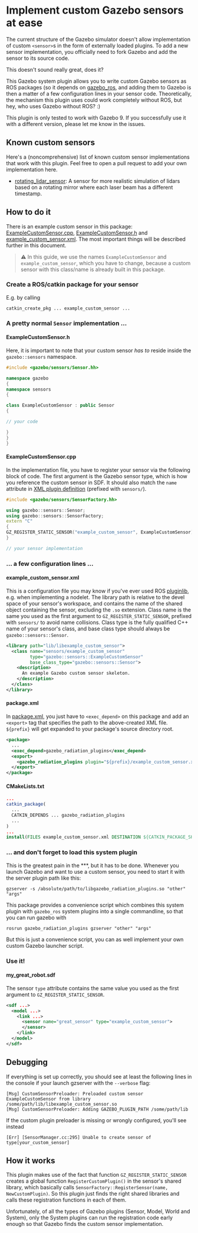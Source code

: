 # Implement custom Gazebo sensors at ease

The current structure of the Gazebo simulator doesn't allow 
implementation of custom `<sensor>`s in the form of externally loaded
plugins. To add a new sensor implementation, you officially need
to fork Gazebo and add the sensor to its source code.

This doesn't sound really great, does it?

This Gazebo system plugin allows you to write custom Gazebo sensors
as ROS packages (so it depends on 
[gazebo_ros](//github.com/ros-simulation/gazebo_ros_pkgs), and adding them
to Gazebo is then a matter of a few configuration lines in your sensor
code. Theoretically, the mechanism this plugin uses could work
completely without ROS, but hey, who uses Gazebo without ROS? :)

This plugin is only tested to work with Gazebo 9. If you successfully use it
with a different version, please let me know in the issues.

## Known custom sensors

Here's a (noncomprehensive) list of known custom sensor implementations that
work with this plugin. Feel free to open a pull request to add your own implementation
here.

* [rotating_lidar_sensor](//github.com/peci1/rotating_lidar_sensor): A sensor for
more realistic simulation of lidars based on a rotating mirror where each laser
beam has a different timestamp.

## How to do it

There is an example custom sensor in this package: 
[ExampleCustomSensor.cpp](src/ExampleCustomSensor.cpp),
[ExampleCustomSensor.h](include/gazebo_radiation_plugins/ExampleCustomSensor.h)
and [example_custom_sensor.xml](example_custom_sensor.xml).
The most important things will be described further in this document.

> ⚠ In this guide, we use the names `ExampleCustomSensor` and
>`example_custom_sensor`, which you have to change, because a custom sensor 
>with this class/name is already built in this package.

### Create a ROS/catkin package for your sensor

E.g. by calling

    catkin_create_pkg ... example_custom_sensor ...

### A pretty normal `Sensor` implementation ...

#### ExampleCustomSensor.h

Here, it is important to note that your custom sensor *has to* reside inside the
`gazebo::sensors` namespace.

```c++
#include <gazebo/sensors/Sensor.hh>

namespace gazebo
{
namespace sensors
{

class ExampleCustomSensor : public Sensor
{

// your code

}
}
}
```

#### ExampleCustomSensor.cpp

In the implementation file, you have to register your sensor via the following
block of code. The first argument is the Gazebo sensor type, which is how you
reference the custom sensor in SDF. It should also match the `name` attribute 
in [XML plugin definition](example_custom_sensor.xml) (prefixed with `sensors/`).

```c++
#include <gazebo/sensors/SensorFactory.hh>

using gazebo::sensors::Sensor;
using gazebo::sensors::SensorFactory;
extern "C"
{
GZ_REGISTER_STATIC_SENSOR("example_custom_sensor", ExampleCustomSensor)
}

// your sensor implementation
```

### ... a few configuration lines ...

#### example_custom_sensor.xml

This is a configuration file you may know if you've ever used ROS 
[pluginlib](//github.com/ros/pluginlib), e.g. when implementing a nodelet.
The library path is relative to the devel space of your sensor's workspace,
and contains the name of the shared object containing the sensor, excluding the
`.so` extension. Class name is the same you used as the first argument to
`GZ_REGISTER_STATIC_SENSOR`, prefixed with `sensors/` to avoid name collisions.
Class type is the fully qualified C++ name of your sensor's class, and base
class type should always be `gazebo::sensors::Sensor`.

```xml
<library path="lib/libexample_custom_sensor">
  <class name="sensors/example_custom_sensor"
         type="gazebo::sensors::ExampleCustomSensor"
         base_class_type="gazebo::sensors::Sensor">
    <description> 
      An example Gazebo custom sensor skeleton.
    </description>
  </class>
</library>
```

#### package.xml

In [package.xml](package.xml), you just have to `<exec_depend>` on this package
and add an `<export>` tag that specifies the path to the above-created XML file.
`${prefix}` will get expanded to your package's source directory root.

```xml
<package>
  ...
  <exec_depend>gazebo_radiation_plugins</exec_depend>
  <export>
    <gazebo_radiation_plugins plugin="${prefix}/example_custom_sensor.xml" />
  </export>
</package>
```

#### CMakeLists.txt

```cmake
...
catkin_package(
  ...
  CATKIN_DEPENDS ... gazebo_radiation_plugins
  ...
)
...
install(FILES example_custom_sensor.xml DESTINATION ${CATKIN_PACKAGE_SHARE_DESTINATION})
```

### ... and don't forget to load this system plugin

This is the greatest pain in the ***, but it has to be done. Whenever you launch
Gazebo and want to use a custom sensor, you need to start it with the server 
plugin path like this:

```shell script
gzserver -s /absolute/path/to/libgazebo_radiation_plugins.so "other" "args"
```

This package provides a convenience script which combines this system plugin with
`gazebo_ros` system plugins into a single commandline, so that you can run gazebo
with

```shell script
rosrun gazebo_radiation_plugins gzserver "other" "args"
```

But this is just a convenience script, you can as well implement your own custom
Gazebo launcher script.

### Use it!

#### my_great_robot.sdf

The sensor `type` attribute contains the same value you used as the first argument
to `GZ_REGISTER_STATIC_SENSOR`.

```xml
<sdf ...>
  <model ...>
    <link ...>
      <sensor name="great_sensor" type="example_custom_sensor">
      </sensor>
    </link>
  </model>
</sdf>
```

## Debugging

If everything is set up correctly, you should see at least the following lines in
the console if your launch gzserver with the `--verbose` flag:

    [Msg] CustomSensorPreloader: Preloaded custom sensor ExampleCustomSensor from library /some/path/lib/libexample_custom_sensor.so
    [Msg] CustomSensorPreloader: Adding GAZEBO_PLUGIN_PATH /some/path/lib
    
If the custom plugin preloader is missing or wrongly configured, you'll see instead

    [Err] [SensorManager.cc:295] Unable to create sensor of type[your_custom_sensor]

## How it works

This plugin makes use of the fact that function `GZ_REGISTER_STATIC_SENSOR` creates
a global function `RegisterCustomPlugin()` in the sensor's shared library, which
basically calls `SensorFactory::RegisterSensor(name, NewCustomPlugin)`. So this
plugin just finds the right shared libraries and calls these registration functions
in each of them.

Unfortunately, of all the types of Gazebo plugins (Sensor, Model, World and System),
only the System plugins can run the registration code early enough so that Gazebo
finds the custom sensor implementation.
